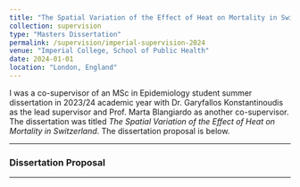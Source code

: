 ```yaml
---
title: "The Spatial Variation of the Effect of Heat on Mortality in Switzerland"
collection: supervision
type: "Masters Dissertation"
permalink: /supervision/imperial-supervision-2024
venue: "Imperial College, School of Public Health"
date: 2024-01-01
location: "London, England"
---
```


I was a co-supervisor of an MSc in Epidemiology student summer dissertation in 2023/24 academic year with Dr. Garyfallos Konstantinoudis as the lead supervisor and Prof. Marta Blangiardo as another co-supervisor. The dissertation was titled _The Spatial Variation of the Effect of Heat on Mortality in Switzerland_. The dissertation proposal is below. 

------------------------------------------------------------------------

### Dissertation Proposal



------------------------------------------------------------------------
